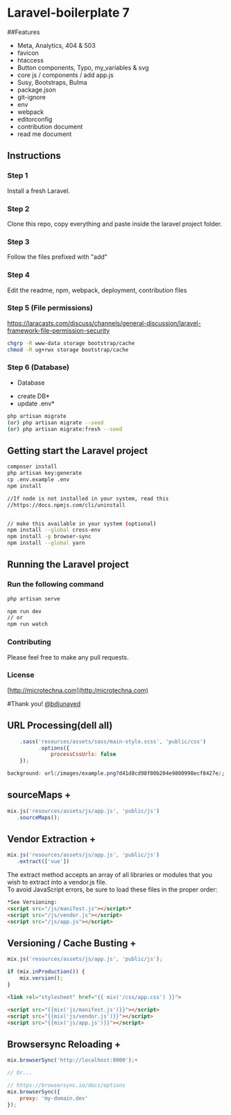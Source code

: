 # Laravel-boilerplate 7
##Features
+ Meta, Analytics, 404 & 503
+ favicon 
+ htaccess
+ Button components, Typo, my_variables & svg
+ core js / components / add app.js
+ Susy, Bootstraps, Bulma
+ package.json
+ git-ignore
+ env
+ webpack
+ editorconfig
+ contribution document
+ read me document
 
## Instructions
### Step 1
Install a fresh Laravel.
### Step 2
Clone this repo, copy everything and paste inside the laravel project folder.
### Step 3
Follow the files prefixed with "add"
### Step 4
Edit the readme, npm, webpack, deployment, contribution files
### Step 5 (File permissions)
https://laracasts.com/discuss/channels/general-discussion/laravel-framework-file-permission-security
```bash
chgrp -R www-data storage bootstrap/cache
chmod -R ug+rwx storage bootstrap/cache
```
### Step 6 (Database)
+ Database 
* create DB*
* update .env*
```bash
php artisan migrate
(or) php artisan migrate --seed
(or) php artisan migrate:fresh --seed
```

## Getting start the Laravel project
```bash
composer install
php artisan key:generate
cp .env.example .env 
npm install

//If node is not installed in your system, read this
//https://docs.npmjs.com/cli/uninstall


// make this available in your system (optional)
npm install --global cross-env
npm install -g browser-sync
npm install --global yarn
```

## Running the Laravel project
### Run the following command
``` bash
php artisan serve

npm run dev
// or
npm run watch
```

### Contributing
Please feel free to make any pull requests.

### License
[http://microtechna.com](http:/microtechna.com)

#Thank you!
[@bdjunayed](https://twitter.com/bdjunayed)

## URL Processing(dell all)
```javascript
    .sass('resources/assets/sass/main-style.scss', 'public/css')
          .options({
              processCssUrls: false
    });
```

```css
background: url(/images/example.png?d41d8cd98f00b204e9800998ecf8427e);
```

## sourceMaps +
```javascript
mix.js('resources/assets/js/app.js', 'public/js')
   .sourceMaps();
```

## Vendor Extraction +
```javascript
mix.js('resources/assets/js/app.js', 'public/js')
   .extract(['vue'])
```

The extract method accepts an array of all libraries or modules that you wish to extract into a  vendor.js file.   
To avoid JavaScript errors, be sure to load these files in the proper order:
```html
*See Versioning:
<script src="/js/manifest.js"></script>*
<script src="/js/vendor.js"></script>
<script src="/js/app.js"></script>
```

## Versioning / Cache Busting +
```javascript
mix.js('resources/assets/js/app.js', 'public/js');

if (mix.inProduction()) {
    mix.version();
}
```

```html
<link rel="stylesheet" href="{{ mix('/css/app.css') }}">

<script src="{{mix('js/manifest.js')}}"></script>
<script src="{{mix('js/vendor.js')}}"></script>
<script src="{{mix('js/app.js')}}"></script>
```

## Browsersync Reloading +
```javascript
mix.browserSync('http://localhost:8000');+

// Or...

// https://browsersync.io/docs/options
mix.browserSync({
    proxy: 'my-domain.dev'
});
```


